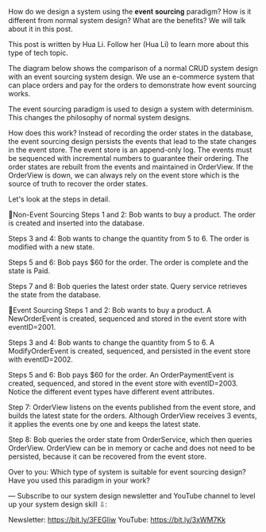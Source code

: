 How do we design a system using the 𝐞𝐯𝐞𝐧𝐭 𝐬𝐨𝐮𝐫𝐜𝐢𝐧𝐠 paradigm? How is it different from normal system design? What are the benefits? We will talk about it in this post. 

This post is written by Hua Li. Follow her (Hua Li) to learn more about this type of tech topic. 

The diagram below shows the comparison of a normal CRUD system design with an event sourcing system design. We use an e-commerce system that can place orders and pay for the orders to demonstrate how event sourcing works.

The event sourcing paradigm is used to design a system with determinism. This changes the philosophy of normal system designs. 

How does this work? Instead of recording the order states in the database, the event sourcing design persists the events that lead to the state changes in the event store. The event store is an append-only log. The events must be sequenced with incremental numbers to guarantee their ordering. The order states are rebuilt from the events and maintained in OrderView. If the OrderView is down, we can always rely on the event store which is the source of truth to recover the order states.

Let's look at the steps in detail.

🔹Non-Event Sourcing
Steps 1 and 2: Bob wants to buy a product. The order is created and inserted into the database.

Steps 3 and 4: Bob wants to change the quantity from 5 to 6. The order is modified with a new state.

Steps 5 and 6: Bob pays $60 for the order. The order is complete and the state is Paid.

Steps 7 and 8: Bob queries the latest order state. Query service retrieves the state from the database.

🔹Event Sourcing
Steps 1 and 2: Bob wants to buy a product. A NewOrderEvent is created, sequenced and stored in the event store with eventID=2001.

Steps 3 and 4: Bob wants to change the quantity from 5 to 6. A ModifyOrderEvent is created, sequenced, and persisted in the event store with eventID=2002.

Steps 5 and 6: Bob pays $60 for the order. An OrderPaymentEvent is created, sequenced, and stored in the event store with eventID=2003. Notice the different event types have different event attributes.

Step 7: OrderView listens on the events published from the event store, and builds the latest state for the orders. Although OrderView receives 3 events, it applies the events one by one and keeps the latest state.

Step 8: Bob queries the order state from OrderService, which then queries OrderView. OrderView can be in memory or cache and does not need to be persisted, because it can be recovered from the event store.

Over to you: Which type of system is suitable for event sourcing design? Have you used this paradigm in your work? 

—
Subscribe to our system design newsletter and YouTube channel to level up your system design skill ⇩:
 
Newsletter: https://bit.ly/3FEGliw
YouTube: https://bit.ly/3xWM7Kk